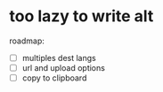 # too lazy to write alt

roadmap:

- [ ] multiples dest langs
- [ ] url and upload options
- [ ] copy to clipboard